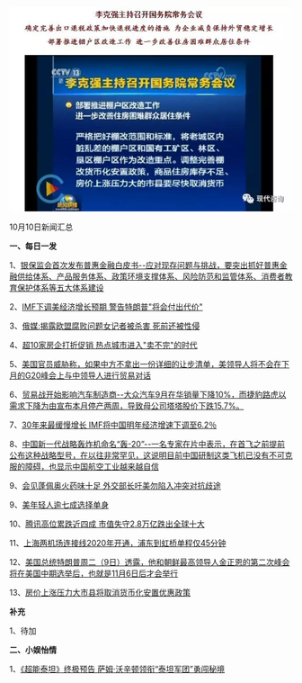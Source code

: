    ![10_02](.\10_10.jpg)

10月10日新闻汇总

**一、每日一发**

1、[银保监会首次发布普惠金融白皮书--应对现存问题与挑战，要突出抓好普惠金融供给体系、产品服务体系、政策环境支撑体系、风险防范和监管体系、消费者教育保护体系等五大体系建设](http://paper.people.com.cn/rmrb/html/2018-10/10/nw.D110000renmrb_20181010_6-03.htm)

2、[IMF下调美经济增长预期 警告特朗普"将会付出代价"](https://news.163.com/18/1009/15/DTMFRBCB0001875O.html)

3、[俄媒:揭露欧盟腐败问题女记者被杀害 死前还被性侵](https://news.163.com/18/1009/10/DTLTQL8H0001875O.html)

4、[超10家房企打折促销 热点城市进入"卖不完"的时代](https://news.163.com/18/1009/17/DTMN0M8N0001875N.html)

5、[美国官员威胁称，如果中方不拿出一份详细的让步清单，美领导人将不会在下月的G20峰会上与中领导人进行贸易对话](http://www.ftchinese.com/story/001079695)

6、[贸易战开始影响汽车制造商--大众汽车9月在华销量下降10%，而捷豹路虎以需求下降为由宣布本月停产两周，导致母公司塔塔股价下跌15.7%。](http://www.ftchinese.com/story/001079705)

7、[30年来最缓慢增长 IMF将中国明年经济增速下调至6.2％](https://www.zaobao.com/finance/china/story20181010-897857)

8、[中国新一代战略轰炸机命名“轰-20”--一名专家在片中表示，在首飞之前提前公布这种战略型号，在以往非常罕见，这说明目前中国研制这类飞机已没有不可克服的障碍，也显示中国航空工业越来越自信](https://www.zaobao.com/news/china/story20181010-897788)

9、[会见蓬佩奥火药味十足 外交部长吁美勿陷入冲突对抗歧途](https://www.zaobao.com/news/china/story20181009-897487)

9、[美年轻人逾七成选择单身](https://www.zaobao.com/news/world/story20181010-897797)

10、[腾讯高位累跌近四成 市值失守2.8万亿跌出全球十大](https://www.zaobao.com/realtime/china/story20181009-897713)

11、[上海两机场连接线2020年开通，浦东到虹桥单程仅45分钟](https://www.zaobao.com/realtime/china/story20181009-897672)

12、[美国总统特朗普周二（9日）透露，他和朝鲜最高领导人金正恩的第二次峰会将在美国中期选举后，也就是11月6日后才会举行](https://www.zaobao.com/realtime/world/story20181010-897885)

13、[房价上涨压力大市县将取消货币化安置优惠政策](http://link.zhihu.com/?target=https%3A//news.163.com/18/1008/19/DTKBBEDK0001899O.html)



**补充**

1、待加



**二、小娱怡情**

1、[《超能泰坦》终极预告 萨姆·沃辛顿领衔“泰坦军团”勇闯秘境](http://movie.67.com/dyjz/2018/10/09/931426.html)